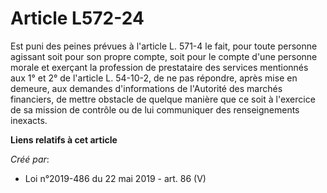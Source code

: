 # Article L572-24

Est puni des peines prévues à l'article L. 571-4 le fait, pour toute personne agissant soit pour son propre compte, soit pour
le compte d'une personne morale et exerçant la profession de prestataire des services mentionnés aux 1° et 2° de l'article L.
54-10-2, de ne pas répondre, après mise en demeure, aux demandes d'informations de l'Autorité des marchés financiers, de
mettre obstacle de quelque manière que ce soit à l'exercice de sa mission de contrôle ou de lui communiquer des
renseignements inexacts.

**Liens relatifs à cet article**

_Créé par_:

  - Loi n°2019-486 du 22 mai 2019 - art. 86 (V)
